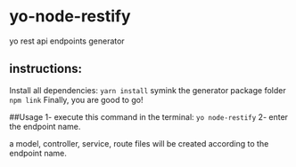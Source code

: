 # yo-node-restify
yo rest api endpoints generator
## instructions:
Install all dependencies:
`
yarn install
`
symink the generator package folder
``
npm link
``
Finally, you are good to go! 

##Usage
1- execute this command in the terminal:
``
yo node-restify
``
2- enter the endpoint name.

a model, controller, service, route files will be created according to the endpoint name.

